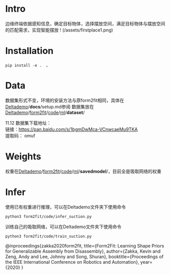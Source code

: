 # Intro
边缘终端依据感知信息，确定目标物体，选择摆放空间，满足目标物体与摆放空间的匹配需求，实现智能摆放
    ! (/assets/firstplace1.png)
# Installation
    pip install -e .  。
# Data
数据集形式不变，环境的安装方法与原form2fit相同，具体在[Deltademo](https://github.com/Geiright/Deltademo)/**docs**/setup.md参阅
数据集放在[Deltademo](https://github.com/Geiright/Deltademo)/[form2fit](https://github.com/Geiright/Deltademo/tree/master/form2fit)/[code](https://github.com/Geiright/Deltademo/tree/master/form2fit/code)/[ml](https://github.com/Geiright/Deltademo/tree/master/form2fit/code/ml)/**dataset**/ 

11.12 数据集下载地址：  
链接：https://pan.baidu.com/s/1bgmDwMca-VCnwcaeMu9TKA  
提取码：    omuf  
# Weights
权重在[Deltademo](https://github.com/Geiright/Deltademo)/[form2fit](https://github.com/Geiright/Deltademo/tree/master/form2fit)/[code](https://github.com/Geiright/Deltademo/tree/master/form2fit/code)/[ml](https://github.com/Geiright/Deltademo/tree/master/form2fit/code/ml)/**savedmodel**/，目前全是吸取网络的权重
# Infer
使用已有权重进行推理，可以在Deltademo文件夹下使用命令

    python3 form2fit/code/infer_suction.py

训练自己的吸取网络，可以在Deltademo文件夹下使用命令

    python3 form2fit/code/train_suction.py

@inproceedings{zakka2020form2fit,
  title={Form2Fit: Learning Shape Priors for Generalizable Assembly from Disassembly},
  author={Zakka, Kevin and Zeng, Andy and Lee, Johnny and Song, Shuran},
  booktitle={Proceedings of the IEEE International Conference on Robotics and Automation},
  year={2020}
}
